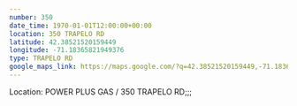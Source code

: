 ```yaml
---
number: 350
date_time: 1970-01-01T12:00:00+00:00
location: 350 TRAPELO RD
latitude: 42.38521520159449
longitude: -71.18365821949376
type: TRAPELO RD
google_maps_link: https://maps.google.com/?q=42.38521520159449,-71.18365821949376
---
```


Location: POWER PLUS GAS / 350 TRAPELO RD;;;
